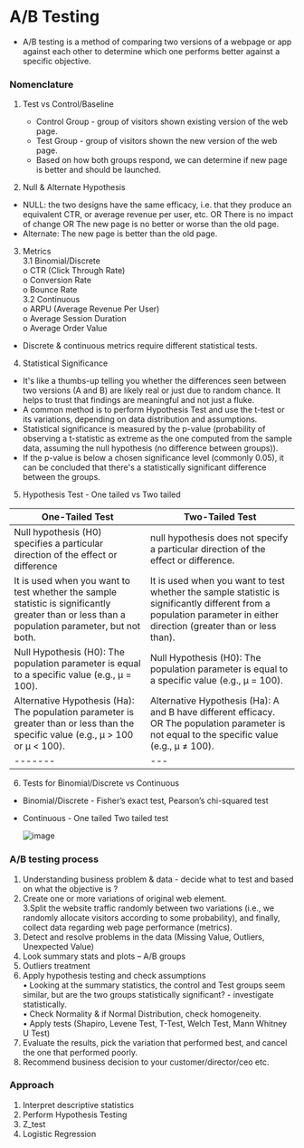 # A/B Testing

-	A/B testing is a method of comparing two versions of a webpage or app against each other to determine which one performs better against a specific objective.

### Nomenclature
1. Test vs Control/Baseline
   - Control Group - group of visitors shown existing version of the web page. 
   - Test Group - group of visitors shown the new version of the web page.
   - Based on how both groups respond, we can determine if new page is better and should be launched.

2. Null & Alternate Hypothesis
- NULL: the two designs have the same efficacy, i.e. that they produce an equivalent CTR, or average revenue per user, etc.  OR There is no impact of change OR The new page is no better or worse than the old page.
- Alternate: The new page is better than the old page.

3. Metrics  
3.1 Binomial/Discrete  
   o CTR (Click Through Rate)  
   o Conversion Rate  
   o Bounce Rate  
3.2 Continuous  
   o ARPU (Average Revenue Per User)  
   o Average Session Duration  
   o Average Order Value  

- Discrete & continuous metrics require different statistical tests.  

4. Statistical Significance
- It's like a thumbs-up telling you whether the differences seen between two versions (A and B) are likely real or just due to random chance. It helps to trust that findings are meaningful and not just a fluke.
- A common method is to perform Hypothesis Test and use the t-test or its variations, depending on data distribution and assumptions.
- Statistical significance is measured by the p-value (probability of observing a t-statistic as extreme as the one computed from the sample data, assuming the null hypothesis (no difference between groups)).
- If the p-value is below a chosen significance level (commonly 0.05), it can be concluded that there's a statistically significant difference between the groups.

5. Hypothesis Test - One tailed vs Two tailed

| One-Tailed Test | Two-Tailed Test  |
| ------- | --- |
| Null hypothesis (H0) specifies a particular direction of the effect or difference | null hypothesis does not specify a particular direction of the effect or difference. |
| It is used when you want to test whether the sample statistic is significantly greater than or less than a population parameter, but not both. | It is used when you want to test whether the sample statistic is significantly different from a population parameter in either direction (greater than or less than). |
| Null Hypothesis (H0): The population parameter is equal to a specific value (e.g., μ = 100). | Null Hypothesis (H0): The population parameter is equal to a specific value (e.g., μ = 100). |
| Alternative Hypothesis (Ha): The population parameter is greater than or less than the specific value (e.g., μ > 100 or μ < 100). | Alternative Hypothesis (Ha): A and B have different efficacy. OR The population parameter is not equal to the specific value (e.g., μ ≠ 100). |
| ------- | --- |

6. Tests for Binomial/Discrete  vs Continuous
- Binomial/Discrete - Fisher’s exact test, Pearson’s chi-squared test
- Continuous - One tailed	Two tailed test

  ![image](https://github.com/data-craft-01/ab_testing/assets/153006864/fe15ef4b-1ee4-4eaa-a2a4-d65040edfda7)

### A/B testing process
1.	Understanding business problem & data - decide what to test and based on what the objective is ?  
2.	Create one or more variations of original web element.   
3.Split the website traffic randomly between two variations (i.e., we randomly allocate visitors according to some probability), and finally, collect data regarding web page performance (metrics).  
4.	Detect and resolve problems in the data (Missing Value, Outliers, Unexpected Value)  
5.	Look summary stats and plots – A/B groups  
6.	Outliers treatment  
7.	Apply hypothesis testing and check assumptions  
   • Looking at the summary statistics, the control and Test groups seem similar, but are the two groups statistically significant? - investigate statistically.  
   • Check Normality & if Normal Distribution, check homogeneity.  
   • Apply tests (Shapiro, Levene Test, T-Test, Welch Test, Mann Whitney U Test)  
8.	Evaluate the results, pick the variation that performed best, and cancel the one that performed poorly.  
9.	Recommend business decision to your customer/director/ceo etc.  


### Approach
1. Interpret descriptive statistics
2. Perform Hypothesis Testing
3. Z_test
4. Logistic Regression
